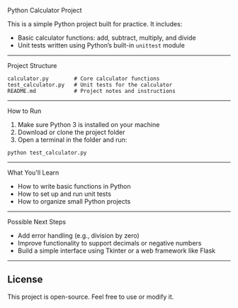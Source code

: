 Python Calculator Project

This is a simple Python project built for practice. It includes:

* Basic calculator functions: add, subtract, multiply, and divide
* Unit tests written using Python’s built-in `unittest` module

---

Project Structure

```
calculator.py        # Core calculator functions
test_calculator.py   # Unit tests for the calculator
README.md            # Project notes and instructions
```

---

How to Run

1. Make sure Python 3 is installed on your machine
2. Download or clone the project folder
3. Open a terminal in the folder and run:

```
python test_calculator.py
```

---

What You'll Learn

* How to write basic functions in Python
* How to set up and run unit tests
* How to organize small Python projects

---

Possible Next Steps

* Add error handling (e.g., division by zero)
* Improve functionality to support decimals or negative numbers
* Build a simple interface using Tkinter or a web framework like Flask

---

## License

This project is open-source. Feel free to use or modify it.



